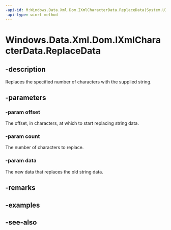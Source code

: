 ```yaml
---
-api-id: M:Windows.Data.Xml.Dom.IXmlCharacterData.ReplaceData(System.UInt32,System.UInt32,System.String)
-api-type: winrt method
---
```


<!-- Method syntax
public void ReplaceData(System.UInt32 offset, System.UInt32 count, System.String data)
-->

# Windows.Data.Xml.Dom.IXmlCharacterData.ReplaceData

## -description
Replaces the specified number of characters with the supplied string.

## -parameters
### -param offset
The offset, in characters, at which to start replacing string data.

### -param count
The number of characters to replace.

### -param data
The new data that replaces the old string data.

## -remarks

## -examples

## -see-also
